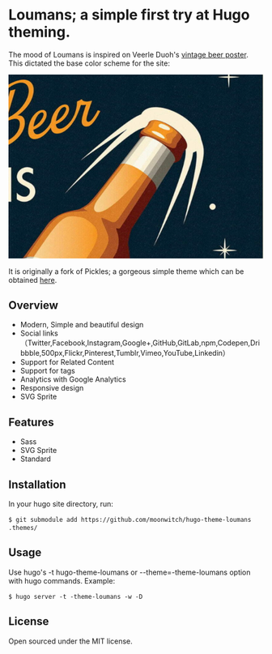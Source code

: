 # Loumans; a simple first try at Hugo theming. 

The mood of Loumans is inspired on Veerle Duoh's [vintage beer poster](https://veerle.duoh.com/inspiration/big-smoke-brewery-x). This dictated the base color scheme for the site:

![Colorscheme](./docs/images/2022-01-06-22-33-45.png)

It is originally a fork of Pickles; a gorgeous simple theme which can be obtained [here](https://github.com/mismith0227/hugo_theme_pickles).

## Overview

- Modern, Simple and beautiful design
- Social links（Twitter,Facebook,Instagram,Google+,GitHub,GitLab,npm,Codepen,Dribbble,500px,Flickr,Pinterest,Tumblr,Vimeo,YouTube,Linkedin）
- Support for Related Content
- Support for tags
- Analytics with Google Analytics
- Responsive design
- SVG Sprite


## Features

- Sass
- SVG Sprite
- Standard

## Installation

In your hugo site directory, run:

```shell
$ git submodule add https://github.com/moonwitch/hugo-theme-loumans .themes/
```

## Usage

Use hugo's -t hugo-theme-loumans or --theme=-theme-loumans option with hugo commands. 
Example:

```shell
$ hugo server -t -theme-loumans -w -D
```

## License

Open sourced under the MIT license.
